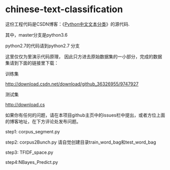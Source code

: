 ﻿# chinese-text-classification
这份工程代码是CSDN博客：《[Python中文文本分类](http://blog.csdn.net/github_36326955/article/details/54891204)》的源代码.


其中，master分支是python3.6


python2.7的代码请到python2.7
分支


这里仅仅为里演示代码原理，
因此只方进去原始数据集的一小部分，完成的数据集请到下面的链接里下载：




训练集

http://download.csdn.net/download/github_36326955/9747927


测试集

http://download.cs



如果你有任何的问题，请在本项目github主页中的issues栏中提出，或者方位上面的博客地址，在下方评论处发布问题。


step1: corpus_segment.py


step2: corpus2Bunch.py
请自觉创建目录train_word_bag和test_word_bag


step3: TFIDF_space.py


step4:NBayes_Predict.py

